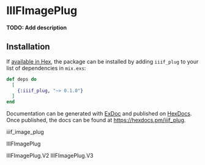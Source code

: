 # IIIFImagePlug

**TODO: Add description**

## Installation

If [available in Hex](https://hex.pm/docs/publish), the package can be installed
by adding `iiif_plug` to your list of dependencies in `mix.exs`:

```elixir
def deps do
  [
    {:iiif_plug, "~> 0.1.0"}
  ]
end
```

Documentation can be generated with [ExDoc](https://github.com/elixir-lang/ex_doc)
and published on [HexDocs](https://hexdocs.pm). Once published, the docs can
be found at <https://hexdocs.pm/iiif_plug>.

iiif_image_plug

IIIFImagePlug

IIIFImagePlug.V2
IIIFImagePlug.V3